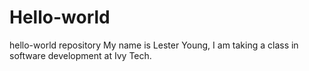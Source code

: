 # Hello-world
hello-world repository
My name is Lester Young, I am taking a class in software development at Ivy Tech. 

